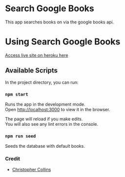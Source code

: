 # Search Google Books

This app searches books on via the google books api. 

# Using Search Google Books

[Access live site on heroku here](https://limitless-castle-72174.herokuapp.com/) 

## Available Scripts

In the project directory, you can run:

### `npm start`

Runs the app in the development mode.<br />
Open [http://localhost:3000](http://localhost:3000) to view it in the browser.

The page will reload if you make edits.<br />
You will also see any lint errors in the console.

### `npm run seed` 

Seeds the database with default books. 

### Credit 
* [Christopher Collins](https://ccollins.io)